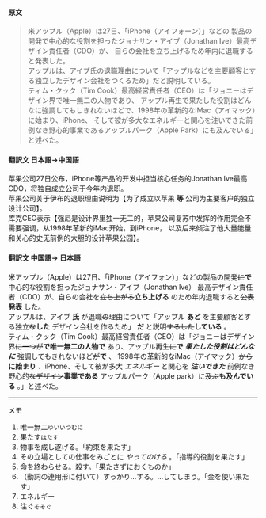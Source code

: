 #### 原文
>米アップル（Apple）は27日、「iPhone（アイフォーン）」などの
製品の開発で中心的な役割を担ったジョナサン・アイブ（Jonathan Ive）最高デザイン責任者（CDO）が、
自らの会社を立ち上げるため年内に退職すると発表した。  
アップルは、アイブ氏の退職理由について「アップルなどを主要顧客とする独立したデザイン会社をつくるため」だと説明している。  
ティム・クック（Tim Cook）最高経営責任者（CEO）は「ジョニーはデザイン界で唯一無二の人物であり、
アップル再生で果たした役割はどんなに強調してもしきれないほどで、1998年の革新的なiMac（アイマック）に始まり、iPhone、
そして彼が多大なエネルギーと関心を注いできた前例なき野心的事業であるアップルパーク（Apple Park）にも及んでいる」と述べた。

#### 翻訳文 日本語->中国語
苹果公司27日公布，iPhone等产品的开发中担当核心任务的Jonathan Ive最高CDO，将独自成立公司于今年内退职。  
苹果公司关于伊布的退职理由说明为【为了成立以苹果 __等__ 公司为主要客户的独立设计公司】。  
库克CEO表示【强尼是设计界里独一无二的，苹果公司复苏中发挥的作用完全不需要强调，从1998年革新的iMac开始，到iPhone，
以及后来倾注了他大量能量和关心的史无前例的大胆的设计苹果公园】。

#### 翻訳文 中国語-> 日本語
米アップル（Apple）は27日、「iPhone（アイフォン）」などの製品の開発~~に~~__で__　中心的な役割を担ったジョナサン・アイブ（Jonathan Ive）
最高デザイン責任者（CDO）が、自らの会社を~~立ち上がる~~__立ち上げる__ のため年内退職すると~~公表~~__発表__ した。   
アップルは、アイブ __氏__ が退職~~の~~理由について「アップル __あど__ を主要顧客とする独立~~な~~__した__ デザイン会社を作るため」 __だ__ と説明~~するした~~__している__ 。  
ティム・クック（Tim Cook）最高経営責任者（CEO）は「ジョニーはデザイン界~~に一つが~~__で唯一無二の人物で__ あり、アップル再生~~に~~__で__ ___果たした役割はどんなに___ 強調してもきれないほど~~が~~__で__ 、
1998年の革新的なiMac（アイマック）~~から~~__に始まり__ 、iPhone、そして彼が多大 _エネルギー_ と関心を ___注いできた___ 前例なき野心的~~なデザイン~~__事業である__ アップルパーク（Apple park）に~~及ぶ~~__も及んでいる__ 。」と述べた。

***
メモ  
1. 唯一無二`ゆいいつむに`
2. 果たす`はたす`
  1. 物事を成し遂げる。「約束を果たす」
  2. その立場としての仕事をみごとに _やってのける_ 。「指導的役割を果たす」
  3. 命を終わらせる。殺す。「果たさずにおくものか」
  4. （動詞の連用形に付いて）すっかり…する。…してしまう。「金を使い果たす」
3. エネルギー
4. 注ぐ`そそぐ`

